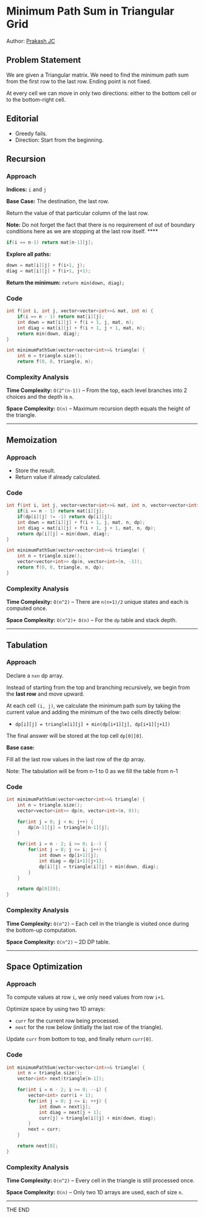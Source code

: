 # Minimum Path Sum in Triangular Grid

Author: [Prakash JC](https://github.com/prakash079513)

## Problem Statement

We are given a Triangular matrix. We need to find the minimum path sum from the first row to the last row. Ending point is not fixed.

At every cell we can move in only two directions: either to the bottom cell or to the bottom-right cell.

## Editorial

- Greedy fails.
- Direction: Start from the beginning.

## Recursion

### Approach

**Indices:** `i` and `j`

**Base Case:** The destination, the last row.

Return the value of that particular column of the last row.

**Note:** Do not forget the fact that there is no requirement of out of boundary conditions here as we are stopping at the last row itself. \*\*\*\*

```cpp
if(i == n-1) return mat[n-1][j];
```

**Explore all paths:**

```cpp
down = mat[i][j] + f(i+1, j);
diag = mat[i][j] + f(i+1, j+1);
```

**Return the minimum:** `return min(down, diag);`

### Code

```cpp
int f(int i, int j, vector<vector<int>>& mat, int n) {
    if(i == n - 1) return mat[i][j];
    int down = mat[i][j] + f(i + 1, j, mat, n);
    int diag = mat[i][j] + f(i + 1, j + 1, mat, n);
    return min(down, diag);
}

int minimumPathSum(vector<vector<int>>& triangle) {
    int n = triangle.size();
    return f(0, 0, triangle, n);
```

### Complexity Analysis

**Time Complexity:** `O(2^(n-1))` – From the top, each level branches into 2 choices and the depth is `n`.

**Space Complexity:** `O(n)` – Maximum recursion depth equals the height of the triangle.

---

## Memoization

### Approach

- Store the result.
- Return value if already calculated.

### Code

```cpp
int f(int i, int j, vector<vector<int>>& mat, int n, vector<vector<int>>& dp) {
    if(i == n - 1) return mat[i][j];
    if(dp[i][j] != -1) return dp[i][j];
    int down = mat[i][j] + f(i + 1, j, mat, n, dp);
    int diag = mat[i][j] + f(i + 1, j + 1, mat, n, dp);
    return dp[i][j] = min(down, diag);
}

int minimumPathSum(vector<vector<int>>& triangle) {
    int n = triangle.size();
    vector<vector<int>> dp(n, vector<int>(n, -1));
    return f(0, 0, triangle, n, dp);
}
```

### Complexity Analysis

**Time Complexity:** `O(n^2)` – There are `n(n+1)/2` unique states and each is computed once.

**Space Complexity:** `O(n^2)+ O(n)` – For the `dp` table and stack depth.

---

## Tabulation

### Approach

Declare a `nxn` dp array.

Instead of starting from the top and branching recursively, we begin from the **last row** and move upward.

At each cell `(i, j)`, we calculate the minimum path sum by taking the current value and adding the minimum of the two cells directly below:

- `dp[i][j] = triangle[i][j] + min(dp[i+1][j], dp[i+1][j+1])`

The final answer will be stored at the top cell `dp[0][0]`.

**Base case:**

Fill all the last row values in the last row of the dp array.

Note: The tabulation will be from n-1 to 0 as we fill the table from n-1

### Code

```cpp
int minimumPathSum(vector<vector<int>>& triangle) {
    int n = triangle.size();
    vector<vector<int>> dp(n, vector<int>(n, 0));

    for(int j = 0; j < n; j++) {
        dp[n-1][j] = triangle[n-1][j];
    }

    for(int i = n - 2; i >= 0; i--) {
        for(int j = 0; j <= i; j++) {
            int down = dp[i+1][j];
            int diag = dp[i+1][j+1];
            dp[i][j] = triangle[i][j] + min(down, diag);
        }
    }

    return dp[0][0];
}
```

### Complexity Analysis

**Time Complexity:** `O(n^2)` – Each cell in the triangle is visited once during the bottom-up computation.

**Space Complexity:** `O(n^2)` – 2D DP table.

---

## Space Optimization

### Approach

To compute values at row `i`, we only need values from row `i+1`.

Optimize space by using two 1D arrays:

- `curr` for the current row being processed.
- `next` for the row below (initially the last row of the triangle).

Update `curr` from bottom to top, and finally return `curr[0]`.

### Code

```cpp
int minimumPathSum(vector<vector<int>>& triangle) {
    int n = triangle.size();
    vector<int> next(triangle[n-1]);

    for(int i = n - 2; i >= 0; --i) {
        vector<int> curr(i + 1);
        for(int j = 0; j <= i; ++j) {
            int down = next[j];
            int diag = next[j + 1];
            curr[j] = triangle[i][j] + min(down, diag);
        }
        next = curr;
    }

    return next[0];
}
```

### Complexity Analysis

**Time Complexity:** `O(n^2)` – Every cell in the triangle is still processed once.

**Space Complexity:** `O(n)` – Only two 1D arrays are used, each of size `n`.

---

THE END
